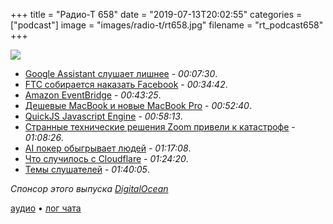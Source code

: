 +++
title = "Радио-Т 658"
date = "2019-07-13T20:02:55"
categories = ["podcast"]
image = "images/radio-t/rt658.jpg"
filename = "rt_podcast658"
+++

![](https://radio-t.com/images/radio-t/rt658.jpg)

- [Google Assistant слушает лишнее](https://mashable.com/article/google-assistant-recordings-leaked/) - *00:07:30*.
- [FTC собирается наказать Facebook](https://www.wired.com/story/facebook-ftc-fine-five-billion/) - *00:34:42*.
- [Amazon EventBridge](https://www.trek10.com/blog/amazon-eventbridge/) - *00:43:25*.
- [Дешевые MacBook и новые MacBook Pro](https://www.cnet.com/news/apple-cuts-macbook-air-price-by-100-updates-1299-macbook-pro/) - *00:52:40*.
- [QuickJS Javascript Engine](https://bellard.org/quickjs/) - *00:58:13*.
- [Странные технические решения Zoom привели к катастрофе](https://medium.com/bugbountywriteup/zoom-zero-day-4-million-webcams-maybe-an-rce-just-get-them-to-visit-your-website-ac75c83f4ef5) - *01:08:26*.
- [AI покер обыгрывает людей](https://www.nature.com/articles/d41586-019-02156-9?error=cookies_not_supported&code=48615c37-9557-408a-8dd2-fbc18677d50a) - *01:17:08*.
- [Что случилось с Cloudflare](https://blog.cloudflare.com/details-of-the-cloudflare-outage-on-july-2-2019/) - *01:24:20*.
- [Темы слушателей](https://radio-t.com/p/2019/07/09/prep-658/) - *01:40:05*.

*Спонсор этого выпуска [DigitalOcean](https://do.co/radiot)*


[аудио](https://cdn.radio-t.com/rt_podcast658.mp3) • [лог чата](https://chat.radio-t.com/logs/radio-t-658.html)
<audio src="https://cdn.radio-t.com/rt_podcast658.mp3" preload="none"></audio>
